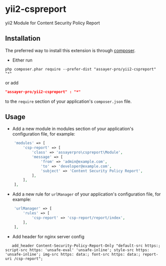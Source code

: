 yii2-cspreport
==============

yii2 Module for Content Security Policy Report

Installation
------------
The preferred way to install this extension is through [composer](http://getcomposer.org/download/).

* Either run

```
php composer.phar require --prefer-dist "assayer-pro/yii2-cspreport" "*"
```

or add

```json
"assayer-pro/yii2-cspreport" : "*"
```

to the `require` section of your application's `composer.json` file.

Usage
-----

* Add a new module in modules section of your application's configuration file, for example:

```php
    'modules' => [
        'csp-report' => [
            'class' => 'assayerpro\cspreport\Module',
            'message' => [
                'from' => 'admin@example.com',
                'to' => 'developer@example.com',
                'subject' => 'Content Security Policy Report',
            ],
        ],
    ],
```

* Add a new rule for `urlManager` of your application's configuration file, for example:

```php
    'urlManager' => [
        'rules' => [
            'csp-report' => 'csp-report/report/index',
        ],
    ],
```

* Add header for nginx server config
```
   add_header Content-Security-Policy-Report-Only "default-src https:; script-src https: 'unsafe-eval' 'unsafe-inline'; style-src https: 'unsafe-inline'; img-src https: data:; font-src https: data:; report-uri /csp-report";
```
